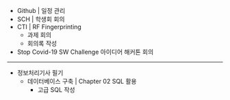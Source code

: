  - Github | 일정 관리
 - SCH | 학생회 회의
 - CTI | RF Fingerprinting
   - 과제 회의
   - 회의록 작성
 - Stop Covid-19 SW Challenge 아이디어 해커톤 회의 
 ---
 - 정보처리기사 필기
   - 데이터베이스 구축 | Chapter 02 SQL 활용
     - 고급 SQL 작성

